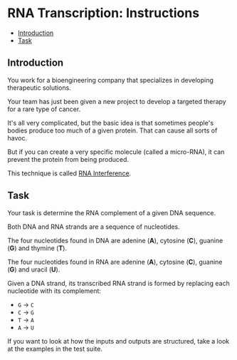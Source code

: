 # RNA Transcription: Instructions

- [Introduction](#introduction)
- [Task](#task)

## Introduction

You work for a bioengineering company that specializes in developing therapeutic
solutions.

Your team has just been given a new project to develop a targeted therapy for a
rare type of cancer.

It's all very complicated, but the basic idea is that sometimes people's bodies
produce too much of a given protein. That can cause all sorts of havoc.

But if you can create a very specific molecule (called a micro-RNA), it can
prevent the protein from being produced.

This technique is called [RNA Interference][rnai].

[rnai]: https://admin.acceleratingscience.com/ask-a-scientist/what-is-rnai/

## Task

Your task is determine the RNA complement of a given DNA sequence.

Both DNA and RNA strands are a sequence of nucleotides.

The four nucleotides found in DNA are adenine (**A**), cytosine (**C**), guanine
(**G**) and thymine (**T**).

The four nucleotides found in RNA are adenine (**A**), cytosine (**C**), guanine
(**G**) and uracil (**U**).

Given a DNA strand, its transcribed RNA strand is formed by replacing each
nucleotide with its complement:

- `G` -> `C`
- `C` -> `G`
- `T` -> `A`
- `A` -> `U`

If you want to look at how the inputs and outputs are structured, take a look at
the examples in the test suite.
